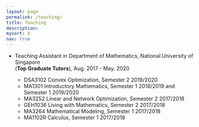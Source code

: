```yaml
---
layout: page
permalink: /teaching/
title: Teaching
description: 
mysort: b
nav: true
---
```


- Teaching Assistant in Department of Mathematics, National University of Singapore\
  (<strong>Top Graduate Tutors</strong>), Aug. 2017 - May. 2020
  
    - DSA3102 Convex Optimization, Semester 2 2019/2020
    - MA1301 Introductory Mathematics, Semester 1 2018/2019 and Semester 1 2019/2020
    - MA3252 Linear and Network Optimization, Semester 2 2017/2018
    - GEH1036 Living with Mathematics, Semester 2 2017/2018
    - MA3264 Mathematical Modeling, Semester 1 2017/2018
    - MA1102R Calculus, Semester 1 2017/2018
